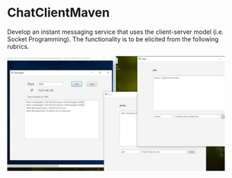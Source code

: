 # ChatClientMaven
 Develop an instant messaging service that uses the client-server model (i.e. Socket Programming). The functionality is to be elicited from the following rubrics.

![screen](https://github.com/pennyliangzhao/ChatClientMaven/blob/master/image/with%20EC2%20messages.jpg)
